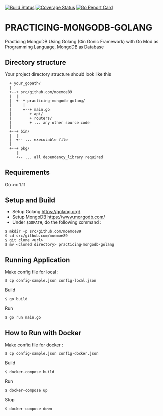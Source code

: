 [![Build Status](https://travis-ci.org/moemoe89/practicing-mongodb-golang.svg?branch=master)](https://travis-ci.org/moemoe89/practicing-mongodb-golang)
[![Coverage Status](https://coveralls.io/repos/github/moemoe89/practicing-mongodb-golang/badge.svg?branch=master)](https://coveralls.io/github/moemoe89/practicing-mongodb-golang?branch=master)
[![Go Report Card](https://goreportcard.com/badge/github.com/moemoe89/practicing-mongodb-golang)](https://goreportcard.com/report/github.com/moemoe89/practicing-mongodb-golang)

# PRACTICING-MONGODB-GOLANG #

Practicing MongoDB Using Golang (Gin Gonic Framework) with Go Mod as Programming Language, MongoDB as Database

## Directory structure
Your project directory structure should look like this
```
  + your_gopath/
  |
  +--+ src/github.com/moemoe89
  |  |
  |  +--+ practicing-mongodb-golang/
  |     |
  |     +--+ main.go
  |        + api/
  |        + routers/
  |        + ... any other source code
  |
  +--+ bin/
  |  |
  |  +-- ... executable file
  |
  +--+ pkg/
     |
     +-- ... all dependency_library required

```

## Requirements

Go >= 1.11

## Setup and Build

* Setup Golang <https://golang.org/>
* Setup MongoDB <https://www.mongodb.com/>
* Under `$GOPATH`, do the following command :
```
$ mkdir -p src/github.com/moemoe89
$ cd src/github.com/moemoe89
$ git clone <url>
$ mv <cloned directory> practicing-mongodb-golang
```

## Running Application
Make config file for local :
```
$ cp config-sample.json config-local.json
```
Build
```
$ go build
```
Run
```
$ go run main.go
```

## How to Run with Docker
Make config file for docker :
```
$ cp config-sample.json config-docker.json
```
Build
```
$ docker-compose build
```
Run
```
$ docker-compose up
```
Stop
```
$ docker-compose down
```